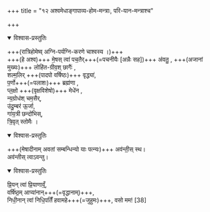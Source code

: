 +++
title = "१२ अश्वमेधाङ्गापाव्य-होम-मन्त्राः, परि-यान-मन्त्राश्च"

+++

<details open><summary>विश्वास-प्रस्तुतिः</summary>

+++(रात्रिहोमेष्व् अग्नि-पर्यग्नि-करणे चाश्वस्य ।)+++  
+++(हे अश्व)+++ मे॒षस् त्वा॑ पच॒तैर्+++(=पचनीयैः [अन्नैः सह])+++ अ॑वतु॒ ,
+++(अजानां मुख्यः)+++ लोहि॑त-ग्रीव॒श् छागैः॑ ,  
शल्म॒लिर् +++(पादपो वर्षिष्ठः)+++ वृद्ध्या॑,  
प॒र्णो+++(=पलाशः)+++ ब्रह्म॑णा ,  
प्ल॒क्षो +++(वृक्षविशेषो)+++ मेधे॑न ,  
न्य॒ग्रोध॑श् चम॒सैर्,  
उ॑दु॒म्बर॑ ऊ॒र्जा,  
गा॑य॒त्री छन्दो॑भिस्,  
त्रि॒वृत् स्तोमैः ।  
</details>



<details open><summary>विश्वास-प्रस्तुतिः</summary>

+++(मेषादीनाम् अवतां सम्बन्धिन्यो याः पत्न्यः)+++ अव॑न्ती॒स् स्थ।  
अव॑न्तीस् त्वाऽवन्तु।  
</details>



<details open><summary>विश्वास-प्रस्तुतिः</summary>

प्रि॒यन् त्वा॑ प्रि॒याणाव्ँ॒,  
वर्षि॑ष्ठ॒म् आप्या॑नान्+++(=वृद्धानाम्)+++,  
निधी॒नान् त्वा॑ निधि॒पतिँ॑ हवामहे+++(=जुहुमः)+++, वसो मम! [38]  
</details>



